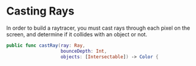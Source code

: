 # Casting Rays

In order to build a raytracer, you must cast rays through each pixel on the screen, and determine if it collides with an object or not.

```swift
public func castRay(ray: Ray,
                    bounceDepth: Int,
                    objects: [Intersectable]) -> Color {
```
